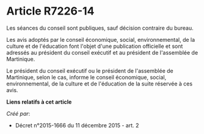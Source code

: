 # Article R7226-14

Les séances du conseil sont publiques, sauf décision contraire du bureau.

Les avis adoptés par le conseil économique, social, environnemental, de la culture et de l'éducation font l'objet d'une
publication officielle et sont adressés au président du conseil exécutif et au président de l'assemblée de Martinique.

Le président du conseil exécutif ou le président de l'assemblée de Martinique, selon le cas, informe le conseil économique,
social, environnemental, de la culture et de l'éducation de la suite réservée à ces avis.

**Liens relatifs à cet article**

_Créé par_:

  - Décret n°2015-1666 du 11 décembre 2015 - art. 2
